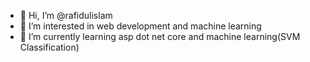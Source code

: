 - 👋 Hi, I’m @rafidulislam
- 👀 I’m interested in web development and machine learning
- 🌱 I’m currently learning asp dot net core and machine learning(SVM Classification)


<!---
rafidulislam/rafidulislam is a ✨ special ✨ repository because its `README.md` (this file) appears on your GitHub profile.
You can click the Preview link to take a look at your changes.
--->
